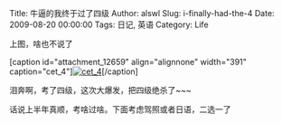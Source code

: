 Title: 牛逼的我终于过了四级
Author: alswl
Slug: i-finally-had-the-4
Date: 2009-08-20 00:00:00
Tags: 日记, 英语
Category: Life

上图，啥也不说了

[caption id="attachment_12659" align="alignnone" width="391" caption="cet_4"][![cet_4](https://ohsolnxaa.qnssl.com/upload_dropbox/200908/Snap1.jpg)](https://ohsolnxaa.qnssl.com/upload_dropbox/200908/Snap1.jpg)[/caption]

泪奔啊，考了四级，这次大爆发，把四级绝杀了~~~

话说上半年真顺，考啥过啥。下面考虑驾照或者日语，二选一了

